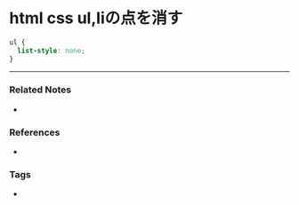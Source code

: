 # html css ul,liの点を消す
```css
ul {
  list-style: none;
}
```

----
### Related Notes
- 

### References
- 

### Tags
- 